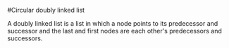 #Circular doubly linked list

A doubly linked list is a list in which a node points to its predecessor and successor and the last and first nodes are each other's predecessors and successors.
